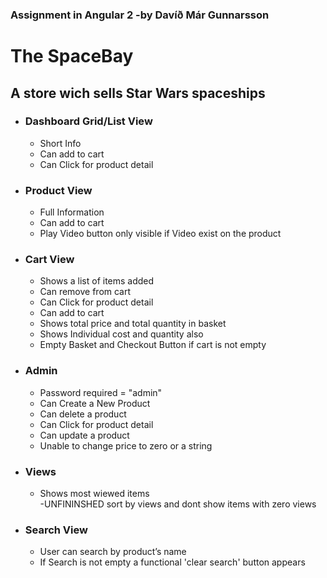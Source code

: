 <h3>Assignment in Angular 2 -by Davíð Már Gunnarsson</h3>
<h1>The SpaceBay</h1><h2>A store wich sells Star Wars spaceships</h2>
<ul>
    <li><h3><b>Dashboard Grid/List View</b></h3>
        <ul>
            <li>Short Info</li>
            <li>Can add to cart</li>
            <li>Can Click for product detail</li>
        </ul>
    </li>
    <li><h3><b>Product View</b></h3>
        <ul>
            <li>Full Information</li>
            <li>Can add to cart</li>
            <li>Play Video button only visible if Video exist on the product</li>
            </li>
        </ul>
    </li>
    <li><h3><b>Cart View</b></h3>
        <ul>
            <li>Shows a list of items added</li>
            <li>Can remove from cart</li>
            <li>Can Click for product detail</li>
            <li>Can add to cart</li>
            <li>Shows total price and total quantity in basket</li>
            <li>Shows Individual cost and quantity also</li>
            <li>Empty Basket and Checkout Button if cart is not empty</li>
        </ul>
    <li><h3><b>Admin</b></h3>
        <ul>
            <li>Password required = "admin"</li>
            <li>Can Create a New Product</li>
            <li>Can delete a product</li>
            <li>Can Click for product detail</li>
            <li>Can update a product</li>
            <li>Unable to change price to zero or a string</li>
        </ul>
    </li>
    <li><h3><b>Views</b></h3>
        <ul>
            <li>Shows most wiewed items</li>
            -UNFININSHED sort by views and dont show items with zero views
        </ul>
    </li>
      <li><h3><b>Search View</b></h3>
        <ul>
            <li>User can search by product’s name</li>
            <li>If Search is not empty a functional 'clear search' button appears</li>
        </ul>
    </li>
</ul>